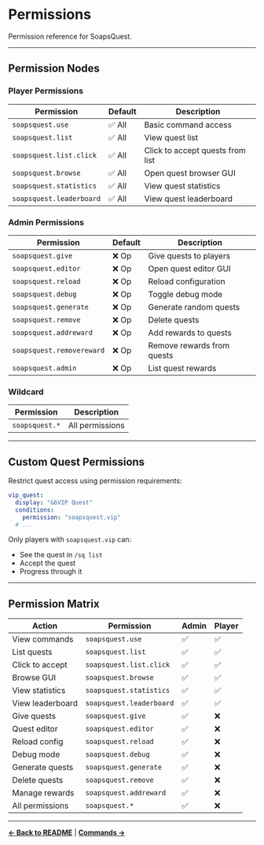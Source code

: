 # Permissions

Permission reference for SoapsQuest.

---

## Permission Nodes

### Player Permissions

| Permission | Default | Description |
|------------|---------|-------------|
| `soapsquest.use` | ✅ All | Basic command access |
| `soapsquest.list` | ✅ All | View quest list |
| `soapsquest.list.click` | ✅ All | Click to accept quests from list |
| `soapsquest.browse` | ✅ All | Open quest browser GUI |
| `soapsquest.statistics` | ✅ All | View quest statistics |
| `soapsquest.leaderboard` | ✅ All | View quest leaderboard |

### Admin Permissions

| Permission | Default | Description |
|------------|---------|-------------|
| `soapsquest.give` | ❌ Op | Give quests to players |
| `soapsquest.editor` | ❌ Op | Open quest editor GUI |
| `soapsquest.reload` | ❌ Op | Reload configuration |
| `soapsquest.debug` | ❌ Op | Toggle debug mode |
| `soapsquest.generate` | ❌ Op | Generate random quests |
| `soapsquest.remove` | ❌ Op | Delete quests |
| `soapsquest.addreward` | ❌ Op | Add rewards to quests |
| `soapsquest.removereward` | ❌ Op | Remove rewards from quests |
| `soapsquest.admin` | ❌ Op | List quest rewards |

### Wildcard

| Permission | Description |
|------------|-------------|
| `soapsquest.*` | All permissions |

---

## Custom Quest Permissions

Restrict quest access using permission requirements:

```yaml
vip_quest:
  display: "&6VIP Quest"
  conditions:
    permission: "soapsquest.vip"
  # ...
```

Only players with `soapsquest.vip` can:
- See the quest in `/sq list`
- Accept the quest
- Progress through it

---

## Permission Matrix

| Action | Permission | Admin | Player |
|--------|------------|-------|--------|
| View commands | `soapsquest.use` | ✅ | ✅ |
| List quests | `soapsquest.list` | ✅ | ✅ |
| Click to accept | `soapsquest.list.click` | ✅ | ✅ |
| Browse GUI | `soapsquest.browse` | ✅ | ✅ |
| View statistics | `soapsquest.statistics` | ✅ | ✅ |
| View leaderboard | `soapsquest.leaderboard` | ✅ | ✅ |
| Give quests | `soapsquest.give` | ✅ | ❌ |
| Quest editor | `soapsquest.editor` | ✅ | ❌ |
| Reload config | `soapsquest.reload` | ✅ | ❌ |
| Debug mode | `soapsquest.debug` | ✅ | ❌ |
| Generate quests | `soapsquest.generate` | ✅ | ❌ |
| Delete quests | `soapsquest.remove` | ✅ | ❌ |
| Manage rewards | `soapsquest.addreward` | ✅ | ❌ |
| All permissions | `soapsquest.*` | ✅ | ❌ |

---

**[← Back to README](README.md)** | **[Commands →](COMMANDS.md)**

